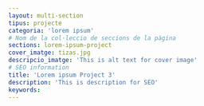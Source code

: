 ```yaml
---
layout: multi-section
tipus: projecte
categoria: 'lorem ipsum'
# Nom de la col·leccio de seccions de la pàgina
sections: lorem-ipsum-project
cover_imatge: tizas.jpg
descripcio_imatge: 'This is alt text for cover image'
# SEO information
title: 'Lorem ipsum Project 3'
description: 'This is description for SEO'
keywords:
---
```

